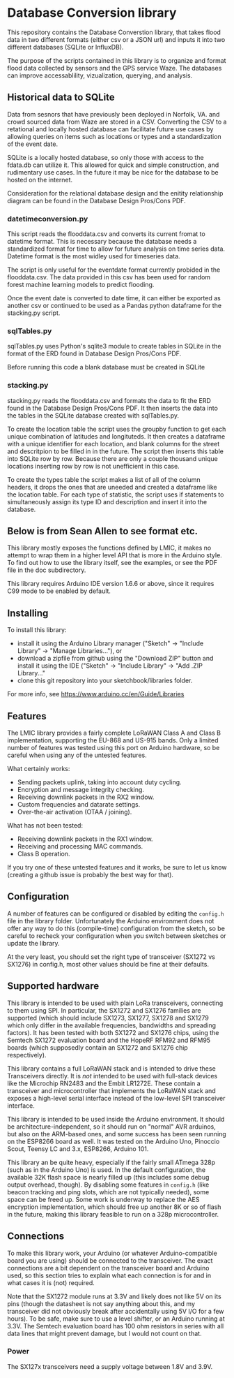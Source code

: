 Database Conversion library
====================
This repository contains the Database Converstion library, that takes
flood data in two different formats (either csv or a JSON url) and 
inputs it into two different databases (SQLite or InfluxDB). 

The purpose of the scripts contained in this library is to organize and
format flood data collected by sensors and the GPS service Waze. The 
databases can improve accessablility, vizualization, querying, and 
analysis. 

Historical data to SQLite
----------

Data from sesnors that have previously been deployed in Norfolk, VA. and
crowd sourced data from Waze are stored in a CSV. Converting the CSV
to a retational and locally hosted database can facilitate future use cases
by allowing queries on items such as locations or types and a standardization
of the event date. 

SQLite is a locally hosted database, so only those with access to the fdata.db
can utilize it. This allowed for quick and simple construction, and rudimentary 
use cases. In the future it may be nice for the database to be hosted on the 
internet. 

Consideration for the relational database design and the enitity relationship
diagram can be found in the Database Design Pros/Cons PDF.

### datetimeconversion.py

This script reads the flooddata.csv and converts its current fromat to 
datetime format. This is necessary because the database needs a standardized
format for time to allow for future analysis on time series data. 
Datetime format is the most widley used for timeseries data. 

The script is only useful for the eventdate format currently probided in the 
flooddata.csv. The data provided in this csv has been used for random forest
machine learning models to predict flooding. 

Once the event date is converted to date time, it can either be exported as another 
csv or continued to be used as a Pandas python dataframe for the stacking.py script. 

### sqlTables.py

sqlTables.py uses Python's sqlite3 module to create tables in SQLite in the 
format of the ERD found in Database Design Pros/Cons PDF. 

Before running this code a blank database must be created in SQLite

### stacking.py

stacking.py reads the flooddata.csv and formats the data to fit the ERD found in 
the Database Design Pros/Cons PDF. It then inserts the data into the tables
in the SQLite database created with sqlTables.py.

To create the location table the script uses the groupby function to get 
each unique combination of latitudes and longituteds. It then creates
a dataframe with a unique identifier for each location, and blank columns
for the street and descritpion to be filled in in the future. The script 
then inserts this table into SQLite row by row. Because there are only a 
couple thousand unique locations inserting row by row is not unefficient 
in this case. 

To create the types table the script makes a list of all of the column headers,
it drops the ones that are uneeded and created a dataframe like the location
table. For each type of statistic, the script uses if statements to simultaneously
assign its type ID and description and insert it into the database. 


## Below is from Sean Allen to see format etc.

This library mostly exposes the functions defined by LMIC, it makes no
attempt to wrap them in a higher level API that is more in the Arduino
style. To find out how to use the library itself, see the examples, or
see the PDF file in the doc subdirectory.

This library requires Arduino IDE version 1.6.6 or above, since it
requires C99 mode to be enabled by default.

Installing
----------
To install this library:

 - install it using the Arduino Library manager ("Sketch" -> "Include
   Library" -> "Manage Libraries..."), or
 - download a zipfile from github using the "Download ZIP" button and
   install it using the IDE ("Sketch" -> "Include Library" -> "Add .ZIP
   Library..."
 - clone this git repository into your sketchbook/libraries folder.

For more info, see https://www.arduino.cc/en/Guide/Libraries

Features
--------
The LMIC library provides a fairly complete LoRaWAN Class A and Class B
implementation, supporting the EU-868 and US-915 bands. Only a limited
number of features was tested using this port on Arduino hardware, so be
careful when using any of the untested features.

What certainly works:
 - Sending packets uplink, taking into account duty cycling.
 - Encryption and message integrity checking.
 - Receiving downlink packets in the RX2 window.
 - Custom frequencies and datarate settings.
 - Over-the-air activation (OTAA / joining).

What has not been tested:
 - Receiving downlink packets in the RX1 window.
 - Receiving and processing MAC commands.
 - Class B operation.

If you try one of these untested features and it works, be sure to let
us know (creating a github issue is probably the best way for that).

Configuration
-------------
A number of features can be configured or disabled by editing the
`config.h` file in the library folder. Unfortunately the Arduino
environment does not offer any way to do this (compile-time)
configuration from the sketch, so be careful to recheck your
configuration when you switch between sketches or update the library.

At the very least, you should set the right type of transceiver (SX1272
vs SX1276) in config.h, most other values should be fine at their
defaults.

Supported hardware
------------------
This library is intended to be used with plain LoRa transceivers,
connecting to them using SPI. In particular, the SX1272 and SX1276
families are supported (which should include SX1273, SX1277, SX1278 and
SX1279 which only differ in the available frequencies, bandwidths and
spreading factors). It has been tested with both SX1272 and SX1276
chips, using the Semtech SX1272 evaluation board and the HopeRF RFM92
and RFM95 boards (which supposedly contain an SX1272 and SX1276 chip
respectively).

This library contains a full LoRaWAN stack and is intended to drive
these Transceivers directly. It is *not* intended to be used with
full-stack devices like the Microchip RN2483 and the Embit LR1272E.
These contain a transceiver and microcontroller that implements the
LoRaWAN stack and exposes a high-level serial interface instead of the
low-level SPI transceiver interface.

This library is intended to be used inside the Arduino environment. It
should be architecture-independent, so it should run on "normal" AVR
arduinos, but also on the ARM-based ones, and some success has been seen
running on the ESP8266 board as well. It was tested on the Arduino Uno,
Pinoccio Scout, Teensy LC and 3.x, ESP8266, Arduino 101.

This library an be quite heavy, especially if the fairly small ATmega
328p (such as in the Arduino Uno) is used. In the default configuration,
the available 32K flash space is nearly filled up (this includes some
debug output overhead, though). By disabling some features in `config.h`
(like beacon tracking and ping slots, which are not typically needed),
some space can be freed up. Some work is underway to replace the AES
encryption implementation, which should free up another 8K or so of
flash in the future, making this library feasible to run on a 328p
microcontroller.

Connections
-----------
To make this library work, your Arduino (or whatever Arduino-compatible
board you are using) should be connected to the transceiver. The exact
connections are a bit dependent on the transceiver board and Arduino
used, so this section tries to explain what each connection is for and
in what cases it is (not) required.

Note that the SX1272 module runs at 3.3V and likely does not like 5V on
its pins (though the datasheet is not say anything about this, and my
transceiver did not obviously break after accidentally using 5V I/O for
a few hours). To be safe, make sure to use a level shifter, or an
Arduino running at 3.3V. The Semtech evaluation board has 100 ohm resistors in
series with all data lines that might prevent damage, but I would not
count on that.

### Power
The SX127x transceivers need a supply voltage between 1.8V and 3.9V.
